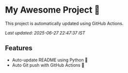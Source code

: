 # My Awesome Project 🚀

This project is automatically updated using GitHub Actions.

_Last updated: 2025-06-27 22:47:37 IST_

## Features
- Auto-update README using Python 🐍
- Auto Git push with GitHub Actions 🤖
